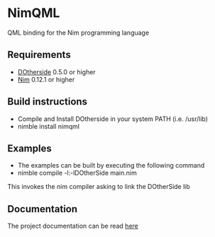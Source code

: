 # NimQML

QML binding for the Nim programming language

## Requirements
* [DOtherside](https://github.com/filcuc/DOtherSide) 0.5.0 or higher
* [Nim](http://nim-lang.org/) 0.12.1 or higher

## Build instructions
* Compile and Install DOtherside in your system PATH (i.e. /usr/lib)
* nimble install nimqml

## Examples
* The examples can be built by executing the following command
* nimble compile -l:-lDOtherSide main.nim

This invokes the nim compiler asking to link the DOtherSide lib

## Documentation
The project documentation can be read [here](http://filcuc.github.io/nimqml/)
